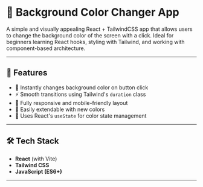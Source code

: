 # 🎨 Background Color Changer App

A simple and visually appealing React + TailwindCSS app that allows users to change the background color of the screen with a click. Ideal for beginners learning React hooks, styling with Tailwind, and working with component-based architecture.

---

## 📌 Features

- 🎯 Instantly changes background color on button click
- ⚡ Smooth transitions using Tailwind's `duration` class
- 📱 Fully responsive and mobile-friendly layout
- 🔧 Easily extendable with new colors
- 🧠 Uses React's `useState` for color state management

---

## 🛠 Tech Stack

- **React** (with Vite)
- **Tailwind CSS**
- **JavaScript (ES6+)**

---



